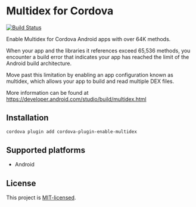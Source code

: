 # Multidex for Cordova

[![Build Status](https://travis-ci.org/adriano-di-giovanni/cordova-plugin-enable-multidex.svg?branch=master)](https://travis-ci.org/adriano-di-giovanni/cordova-plugin-enable-multidex)

Enable Multidex for Cordova Android apps with over 64K methods.

When your app and the libraries it references exceed 65,536 methods, you encounter a build error that indicates your app has reached the limit of the Android build architecture.

Move past this limitation by enabling an app configuration known as multidex, which allows your app to build and read multiple DEX files.

More information can be found at https://developer.android.com/studio/build/multidex.html

## Installation

```bash
cordova plugin add cordova-plugin-enable-multidex
```

## Supported platforms

* Android

## License

This project is [MIT-licensed](https://github.com/adriano-di-giovanni/cordova-plugin-enable-multidex/blob/master/LICENSE).
